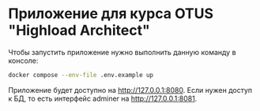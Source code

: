 Приложение для курса OTUS "Highload Architect"
==============================================

Чтобы запустить приложение нужно выполнить данную команду в консоле:

```bash
docker compose --env-file .env.example up
```

Приложение будет доступно на http://127.0.0.1:8080.
Если нужен доступ к БД, то есть интерфейс adminer на http://127.0.0.1:8081.
